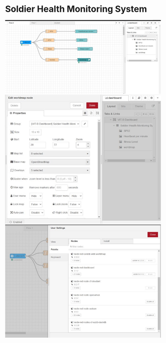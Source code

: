 # Soldier Health Monitoring System

![alt text](https://github.com/smartinternz02/SI-GuidedProject-6901-1639216389/blob/main/node-red-webapp-layout.jpeg?raw=true)
![alt text](https://github.com/smartinternz02/SI-GuidedProject-6901-1639216389/blob/main/worldMap-UI-node.jpeg?raw=true)
![alt text](https://github.com/smartinternz02/SI-GuidedProject-6901-1639216389/blob/main/UI-node-Installation.jpeg?raw=true)

